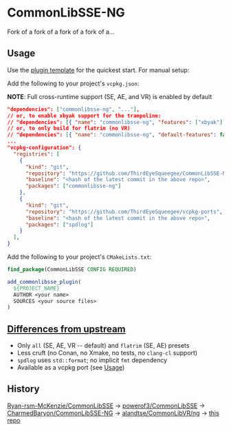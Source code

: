 # CommonLibSSE-NG

Fork of a fork of a fork of a fork of a...

## Usage

Use the [plugin template](https://github.com/ThirdEyeSqueegee/CLibNGPluginTemplate) for the quickest start. For manual setup:

Add the following to your project's `vcpkg.json`:

**NOTE**: Full cross-runtime support (SE, AE, and VR) is enabled by default

```json
"dependencies": ["commonlibsse-ng", "..."],
// or, to enable xbyak support for the trampoline:
// "dependencies": [{ "name": "commonlibsse-ng", "features": ["xbyak"] }, ...]
// or, to only build for flatrim (no VR)
// "dependencies": [{ "name": "commonlibsse-ng", "default-features": false, "features": ["flatrim"] }, ...]
...
"vcpkg-configuration": {
  "registries": [
    {
      "kind": "git",
      "repository": "https://github.com/ThirdEyeSqueegee/CommonLibSSE-NG-vcpkg",
      "baseline": "<hash of the latest commit in the above repo>",
      "packages": ["commonlibsse-ng"]
    },
    {
      "kind": "git",
      "repository": "https://github.com/ThirdEyeSqueegee/vcpkg-ports",
      "baseline": "<hash of the latest commit in the above repo>",
      "packages": ["spdlog"]
    }
  ],
}
```

Add the following to your project's `CMakeLists.txt`:

```cmake
find_package(CommonLibSSE CONFIG REQUIRED)

add_commonlibsse_plugin(
  ${PROJECT_NAME}
  AUTHOR <your name>
  SOURCES <your source files>
)
```

## [Differences from upstream](https://github.com/ThirdEyeSqueegee/CommonLibSSE-NG/compare/ng...main)

- Only `all` (SE, AE, VR -- default) and `flatrim` (SE, AE) presets
- Less cruft (no Conan, no Xmake, no tests, no `clang-cl` support)
- `spdlog` uses `std::format`; no implicit `fmt` dependency
- Available as a vcpkg port (see [Usage](#usage))

## History

[Ryan-rsm-McKenzie/CommonLibSSE](https://github.com/Ryan-rsm-McKenzie/CommonLibSSE) -> [powerof3/CommonLibSSE](https://github.com/powerof3/CommonLibSSE) -> [CharmedBaryon/CommonLibSSE-NG](https://github.com/CharmedBaryon/CommonLibSSE-NG) -> [alandtse/CommonLibVR/ng](https://github.com/alandtse/CommonLibVR/tree/ng) -> [this repo](#)
